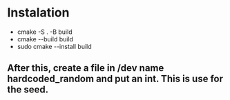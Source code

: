 
# Instalation

- cmake -S . -B build
- cmake --build build
- sudo cmake --install build


## After this, create a file in /dev name hardcoded_random and put an int. This is use for the seed.
